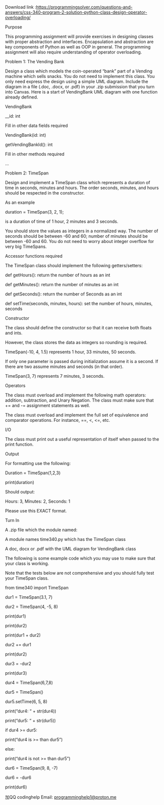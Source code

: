 Download link :https://programmingsolver.com/questions-and-answers/css-340-program-2-solution-python-class-design-operator-overloading/

Purpose

This programming assignment will provide exercises in designing classes with proper abstraction and interfaces. Encapsulation and abstraction are key components of Python as well as OOP in general. The programming assignment will also require understanding of operator overloading.

Problem 1: The Vending Bank

Design a class which models the coin-operated “bank” part of a Vending machine which sells snacks. You do not need to implement this class. You only need express the design using a simple UML diagram. Include the diagram in a file (.doc, .docx, or .pdf) in your .zip submission that you turn into Canvas. Here is a start of VendingBank UML diagram with one function already defined.

VendingBank


__id: int

Fill in other data fields required

VendingBank(id: int)

getVendingBankId(): int

Fill in other methods required

…

Problem 2: TimeSpan

Design and implement a TimeSpan class which represents a duration of time in seconds, minutes and hours. The order seconds, minutes, and hours should be respected in the constructor.

As an example

duration = TimeSpan(3, 2, 1);

is a duration of time of 1 hour, 2 minutes and 3 seconds.

You should store the values as integers in a normalized way. The number of seconds should be between -60 and 60; number of minutes should be between -60 and 60. You do not need to worry about integer overflow for very big TimeSpans.

Accessor functions required

The TimeSpan class should implement the following getters/setters:

def getHours(): return the number of hours as an int

def getMinutes(): return the number of minutes as an int

def getSeconds(): return the number of Seconds as an int

def setTime(seconds, minutes, hours): set the number of hours, minutes, seconds

Constructor

The class should define the constructor so that it can receive both floats and ints.

However, the class stores the data as integers so rounding is required.

TimeSpan(-10, 4, 1.5) represents 1 hour, 33 minutes, 50 seconds.

If only one parameter is passed during initialization assume it is a second. If there are two assume minutes and seconds (in that order).

TimeSpan(3, 7) represents 7 minutes, 3 seconds.

Operators

The class must overload and implement the following math operators: addition, subtraction, and Unary Negation. The class must make sure that += and -= assignment statements as well.

The class must overload and implement the full set of equivalence and comparator operations. For instance, ==, <, <=, etc.

I/O

The class must print out a useful representation of itself when passed to the print function.

Output

For formatting use the following:

Duration = TimeSpan(1,2,3)

print(duration)

Should output:

Hours: 3, Minutes: 2, Seconds: 1

Please use this EXACT format.

Turn In

A .zip file which the module named:

A module names time340.py which has the TimeSpan class

A doc, docx or .pdf with the UML diagram for VendingBank class


The following is some example code which you may use to make sure that your class is working.

Note that the tests below are not comprehensive and you should fully test your TimeSpan class.

from time340 import TimeSpan

dur1 = TimeSpan(3.1, 7)

dur2 = TimeSpan(4, -5, 8)

print(dur1)

print(dur2)

print(dur1 + dur2)

dur2 += dur1

print(dur2)

dur3 = -dur2

print(dur3)

dur4 = TimeSpan(6,7,8)

dur5 = TimeSpan()

dur5.setTime(6, 5, 8)

print(“dur4: “ + str(dur4))

print(“dur5: “ + str(dur5))

if dur4 >= dur5:

print(“dur4 is >= than dur5”)

else:

print(“dur4 is not >= than dur5”)

dur6 = TimeSpan(9, 8, -7)

dur6 = -dur6

print(dur6)

加QQ codinghelp Email: programminghelp1@proton.me
